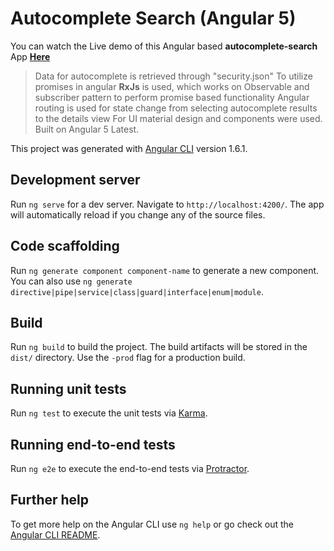 # Autocomplete Search (Angular 5) 

You can watch the Live demo of this Angular based **autocomplete-search** App [**Here**](https://abhishekbadola.github.io/autocomplete-search) 
> Data for autocomplete is retrieved through "security.json"
> To utilize promises in angular **RxJs** is used, which works on Observable and subscriber pattern to perform promise based functionality
> Angular routing is used for state change from selecting autocomplete results to the details view
> For UI material design and components were used.
> Built on Angular 5 Latest.


This project was generated with [Angular CLI](https://github.com/angular/angular-cli) version 1.6.1.

## Development server

Run `ng serve` for a dev server. Navigate to `http://localhost:4200/`. The app will automatically reload if you change any of the source files.

## Code scaffolding

Run `ng generate component component-name` to generate a new component. You can also use `ng generate directive|pipe|service|class|guard|interface|enum|module`.

## Build

Run `ng build` to build the project. The build artifacts will be stored in the `dist/` directory. Use the `-prod` flag for a production build.

## Running unit tests

Run `ng test` to execute the unit tests via [Karma](https://karma-runner.github.io).

## Running end-to-end tests

Run `ng e2e` to execute the end-to-end tests via [Protractor](http://www.protractortest.org/).

## Further help

To get more help on the Angular CLI use `ng help` or go check out the [Angular CLI README](https://github.com/angular/angular-cli/blob/master/README.md).
